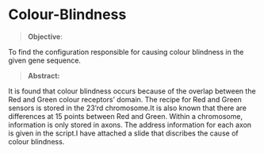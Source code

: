 # Colour-Blindness
>**Objective**: <br/>

To find the configuration responsible for causing colour blindness in the given gene sequence.

>**Abstract:** <br/>

It is found that colour blindness occurs because of the overlap between the Red and Green colour receptors’ domain.
The recipe for Red and Green sensors is stored in the  23’rd chromosome.It is also known that there are differences at 15 points between Red and Green.  Within a chromosome, information is only stored in axons. The address information for each axon is given in the script.I have attached a slide that discribes the cause of colour blindness.
